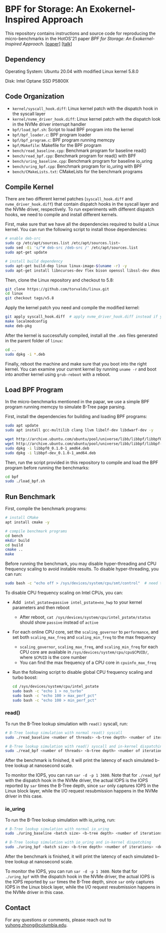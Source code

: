 # BPF for Storage: An Exokernel-Inspired Approach

This repository contains instructions and source code for reproducing the micro-benchmarks in the HotOS'21 paper *BPF for Storage: An Exokernel-Inspired Approach*. [[paper]](https://dl.acm.org/doi/abs/10.1145/3458336.3465290) [[talk]](https://youtu.be/E7K1aRSy7co)

## Dependency

Operating System: Ubuntu 20.04 with modified Linux kernel 5.8.0

Disk: Intel Optane SSD P5800X

## Code Organization

* `kernel/syscall_hook.diff`: Linux kernel patch with the dispatch hook in the  syscall layer
* `kernel/nvme_driver_hook.diff`: Linux kernel patch with the dispatch look in the NVMe driver interrupt handler
* `bpf/load_bpf.sh`: Script to load BPF program into the kernel
* `bpf/bpf_loader.c`: BPF program loader
* `bpf/bpf_program.c`: BPF program running memcpy
* `bpf/Makefile`: Makefile for the BPF program
* `bench/read_baseline.cpp`: Benchmark program for baseline read()
* `bench/read_bpf.cpp`: Benchmark program for read() with BPF
* `bench/uring_baseline.cpp`: Benchmark program for baseline io_uring
* `bench/uring_bpf.cpp`: Benchmark program for io_uring with BPF
* `bench/CMakeLists.txt`: CMakeLists for the benchmark programs

## Compile Kernel

There are two different kernel patches (`syscall_hook.diff` and `nvme_driver_hook.diff`) that contain dispatch hooks in the syscall layer and the NVMe driver, respectively. To run experiments with different dispatch hooks, we need to compile and install different kernels.

First, make sure that we have all the dependencies required to build a Linux kernel. You can run the following script to install those dependencies:

```bash
# enable deb-src
sudo cp /etc/apt/sources.list /etc/apt/sources.list~
sudo sed -Ei 's/^# deb-src /deb-src /' /etc/apt/sources.list
sudo apt-get update

# install build dependency
sudo apt-get build-dep linux linux-image-$(uname -r) -y
sudo apt-get install libncurses-dev flex bison openssl libssl-dev dkms libelf-dev libudev-dev libpci-dev libiberty-dev autoconf fakeroot -y
```

Then, clone the Linux repository and checkout to 5.8:

```bash
git clone https://github.com/torvalds/linux.git
cd linux
git checkout tags/v5.8
```

Apply the kernel patch you need and compile the modified kernel:

```bash
git apply syscall_hook.diff  # apply nvme_driver_hook.diff instead if you want to run experiments with the dispatch hook in the NVMe driver
make localmodconfig
make deb-pkg
```

After the kernel is successfully compiled, install all the  `.deb`  files generated in the parent folder of  `linux`:

```bash
cd ..
sudo dpkg -i *.deb
```

Finally, reboot the machine and make sure that you boot into the right kernel. You can examine your current kernel by running `uname -r` and boot into another kernel using `grub-reboot` with a reboot.

## Load BPF Program

In the micro-benchmarks mentioned in the papar, we use a simple BPF program running memcpy to simulate B-Tree page parsing.

First, install the dependencies for building and loading BPF programs:

```bash
sudo apt update
sudo apt install gcc-multilib clang llvm libelf-dev libdwarf-dev -y

wget http://archive.ubuntu.com/ubuntu/pool/universe/libb/libbpf/libbpf0_0.1.0-1_amd64.deb
wget http://archive.ubuntu.com/ubuntu/pool/universe/libb/libbpf/libbpf-dev_0.1.0-1_amd64.deb
sudo dpkg -i libbpf0_0.1.0-1_amd64.deb
sudo dpkg -i libbpf-dev_0.1.0-1_amd64.deb
```

Then, run the script provided in this repository to compile and load the BPF program before running the benchmarks:

```bash
cd bpf
sudo ./load_bpf.sh
```

## Run Benchmark

First, compile the benchmark programs:

```bash
# install CMake
apt install cmake -y

# compile benchmark programs 
cd bench
mkdir build
cd build
cmake ..
make
```

Before running the benchmark, you may disable hyper-threading and CPU frequency scaling to avoid instable results. To disable hyper-threading, you can run:

```bash
sudo bash -c "echo off > /sys/devices/system/cpu/smt/control"  # need to be run again after each reboot
```

To disable CPU frequency scaling on Intel CPUs, you can:

* Add ` intel_pstate=passive intel_pstate=no_hwp` to your kernel parameters and then reboot

  * After reboot, `cat /sys/devices/system/cpu/intel_pstate/status` should show `passive` instead of `active`

* For each online CPU core, set the `scaling_governor` to `performance`, and set both `scaling_max_freq` and `scaling_min_freq` to the max frequency

  * `scaling_governor`, `scaling_max_freq`, and `scaling_min_freq` for each CPU core are available in `/sys/devices/system/cpu/cpu$CPUID/`, where `$CPUID` is the core number
  * You can find the max frequency of a CPU core in `cpuinfo_max_freq`

* Run the following script to disable global CPU frequency scaling and turbo boost:

  ```bash
  cd /sys/devices/system/cpu/intel_pstate
  sudo bash -c "echo 1 > no_turbo"
  sudo bash -c "echo 100 > max_perf_pct"
  sudo bash -c "echo 100 > min_perf_pct"
  ```

### read()

To run the B-Tree lookup simulation with `read()` syscall, run:

```bash
# B-Tree lookup simulation with normal read() syscall
sudo ./read_baseline <number of threads> <b-tree depth> <number of iterations> <devices, e.g. /dev/nvme0n1 /dev/nvme1n1 /dev/nvme2n1>

# B-Tree lookup simulation with read() syscall and in-kernel dispatching
sudo ./read_bpf <number of threads> <b-tree depth> <number of iterations> <devices, e.g. /dev/nvme0n1 /dev/nvme1n1 /dev/nvme2n1>
```

After the benchmark is finished, it will print the latency of each simulated b-tree lookup at nanosecond scale.

To monitor the IOPS, you can run `sar -d -p 1 3600`. Note that for `./read_bpf` with the dispatch hook in the NVMe driver, the actual IOPS is the IOPS reported by `sar` times the B-Tree depth, since `sar` only captures IOPS in the Linux block layer, while the I/O request resubmission happens in the NVMe driver in this case.

### io_uring

To run the B-Tree lookup simulation with io_uring, run:

```bash
# B-Tree lookup simulation with normal io_uring
sudo ./uring_baseline <batch size> <b-tree depth> <number of iterations> <devices, e.g. /dev/nvme0n1 /dev/nvme1n1 /dev/nvme2n1>

# B-Tree lookup simulation with io_uring and in-kernel dispatching
sudo ./uring_bpf <batch size> <b-tree depth> <number of iterations> <devices, e.g. /dev/nvme0n1 /dev/nvme1n1 /dev/nvme2n1>
```

After the benchmark is finished, it will print the latency of each simulated b-tree lookup at nanosecond scale.

To monitor the IOPS, you can run `sar -d -p 1 3600`. Note that for `./uring_bpf` with the dispatch hook in the NVMe driver, the actual IOPS is the IOPS reported by `sar` times the B-Tree depth, since `sar` only captures IOPS in the Linux block layer, while the I/O request resubmission happens in the NVMe driver in this case.

## Contact

For any questions or comments, please reach out to yuhong.zhong@columbia.edu.